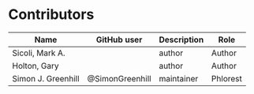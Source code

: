 # Contributors

Name                           | GitHub user | Description | Role
---                            | ---         | --- | ---
Sicoli, Mark A.                |  | author | Author
Holton, Gary                   |  | author | Author
Simon J. Greenhill             | @SimonGreenhill | maintainer | Phlorest
